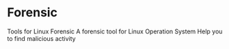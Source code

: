 # Forensic
Tools for Linux Forensic
A forensic tool for Linux Operation System
Help you to find malicious activity
